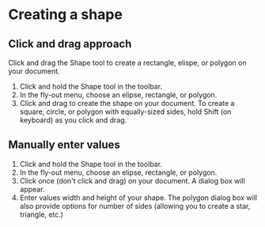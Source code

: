 # Creating a shape

## Click and drag approach

Click and drag the Shape tool to create a rectangle, elispe, or polygon on your document.

1. Click and hold the Shape tool in the toolbar. 
2. In the fly-out menu, choose an elipse, rectangle, or polygon.
3. Click and drag to create the shape on your document. To create a square, circle, or polygon with equally-sized sides, hold Shift \(on keyboard\) as you click and drag. 

## Manually enter values


1. Click and hold the Shape tool in the toolbar. 
2. In the fly-out menu, choose an elipse, rectangle, or polygon.
3. Click once (don't click and drag) on your document. A dialog box will appear.
4. Enter values width and height of your shape. The polygon dialog box will also provide options for number of sides (allowing you to create a star, triangle, etc.)


